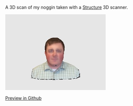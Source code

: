 A 3D scan of my noggin taken with a [Structure](http://structure.io/) 3D scanner.

[![My head!](metcalf.jpg)](https://github.com/chrismetcalf/my-head/blob/master/metcalf.simplified.stl)

[Preview in Github](https://github.com/chrismetcalf/my-head/blob/master/metcalf.simplified.stl)
